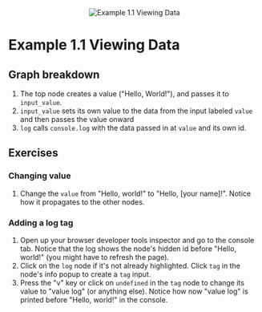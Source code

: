 
<div align="center">
    <img src="https://gitlab.com/ulysses.codes/nodysseus/-/raw/main/docs/examples/images/1_1_graph.png" title="Example 1.1 Viewing Data" />
</div>

# Example 1.1 Viewing Data

## Graph breakdown

1. The top node creates a value ("Hello, World!"), and passes it to `input_value`. 
2. `input_value` sets its own value to the data from the input labeled `value` and then passes the value onward
3. `log` calls `console.log` with the data passed in at `value` and its own id.

## Exercises

### Changing value

1. Change the `value` from "Hello, world!" to "Hello, [your name]!". Notice how it propagates to the other nodes.

### Adding a log tag

1. Open up your browser developer tools inspector and go to the console tab. Notice that the log shows the node's hidden id before "Hello, world!" (you might have to refresh the page).
2. Click on the `log` node if it's not already highlighted. Click `tag` in the node's info popup to create a `tag` input.
3. Press the "v" key or click on `undefined` in the `tag` node to change its value to "value log" (or anything else). Notice how now "value log" is printed before "Hello, world!" in the console.

